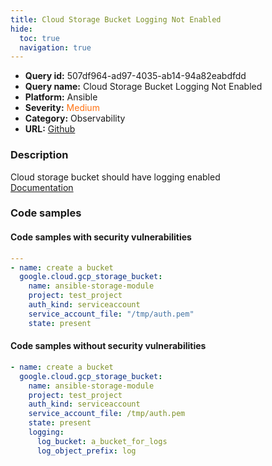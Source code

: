 ```yaml
---
title: Cloud Storage Bucket Logging Not Enabled
hide:
  toc: true
  navigation: true
---
```


<style>
  .highlight .hll {
    background-color: #ff171742;
  }
  .md-content {
    max-width: 1100px;
    margin: 0 auto;
  }
</style>

-   **Query id:** 507df964-ad97-4035-ab14-94a82eabdfdd
-   **Query name:** Cloud Storage Bucket Logging Not Enabled
-   **Platform:** Ansible
-   **Severity:** <span style="color:#ff7213">Medium</span>
-   **Category:** Observability
-   **URL:** [Github](https://github.com/Checkmarx/kics/tree/master/assets/queries/ansible/gcp/cloud_storage_bucket_logging_not_enabled)

### Description
Cloud storage bucket should have logging enabled<br>
[Documentation](https://docs.ansible.com/ansible/latest/collections/google/cloud/gcp_storage_bucket_module.html#parameter-logging)

### Code samples
#### Code samples with security vulnerabilities
```yaml title="Positive test num. 1 - yaml file" hl_lines="3"
---
- name: create a bucket
  google.cloud.gcp_storage_bucket:
    name: ansible-storage-module
    project: test_project
    auth_kind: serviceaccount
    service_account_file: "/tmp/auth.pem"
    state: present

```


#### Code samples without security vulnerabilities
```yaml title="Negative test num. 1 - yaml file"
- name: create a bucket
  google.cloud.gcp_storage_bucket:
    name: ansible-storage-module
    project: test_project
    auth_kind: serviceaccount
    service_account_file: /tmp/auth.pem
    state: present
    logging:
      log_bucket: a_bucket_for_logs
      log_object_prefix: log

```
